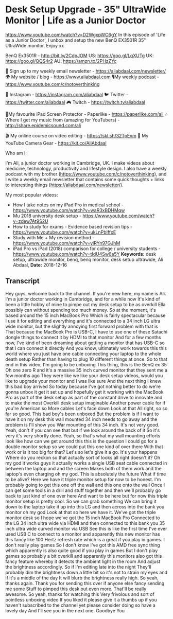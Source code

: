 # Desk Setup Upgrade - 35" UltraWide Monitor | Life as a Junior Doctor
https://www.youtube.com/watch?v=D2WgxpWC6gY
In this episode of 'Life as a Junior Doctor', I unbox and setup the new BenQ EX3501R 35" UltraWide monitor. Enjoy xx

BenQ Ex3501R - http://bit.ly/2CdpJOM
US: https://goo.gl/LqXUTg
UK: https://goo.gl/QQS4r2
AU: https://amzn.to/2PHzZYc

💌 Sign up to my weekly email newsletter - https://aliabdaal.com/newsletter/
🌍 My website / blog - https://www.aliabdaal.com 
🎙My weekly podcast - https://www.youtube.com/c/notoverthinking 

📸 Instagram - https://instagram.com/aliabdaal
🐦 Twitter - https://twitter.com/aliabdaal
🎮 Twitch - https://twitch.tv/aliabdaal

📝My favourite iPad Screen Protector - Paperlike - https://paperlike.com/ali
🎶 Where I get my music from (amazing for YouTubers) - http://share.epidemicsound.com/ali

🎬 My online course on video editing - https://skl.sh/32TpEvm
🎥 My YouTube Camera Gear - https://kit.co/AliAbdaal


Who am I:

I'm Ali, a junior doctor working in Cambridge, UK. I make videos about medicine, technology, productivity and lifestyle design. I also have a weekly podcast with my brother (https://www.youtube.com/c/notoverthinking), and I write a weekly email newsletter that contains some quick thoughts + links to interesting things (https://aliabdaal.com/newsletter/).

My most popular videos:

- How I take notes on my iPad Pro in medical school - https://www.youtube.com/watch?v=waR3xBDHMqw
- Mu 2018 university desk setup - https://www.youtube.com/watch?v=zdew7At9S2U
- How to study for exams - Evidence based revision tips - https://www.youtube.com/watch?v=ukLnPbIffxE
- Study with Me + My revision method - https://www.youtube.com/watch?v=yiRYn97GJhM
- iPad Pro vs iPad (2018) comparison for college / university students - https://www.youtube.com/watch?v=tIdU4Sw6a5Y
**Keywords:** desk setup, ultrawide monitor, benq, benq monitor, desk setup ultrawide, Ali Abdaal, 
**Date:** 2018-12-16

## Transcript
 Hey guys, welcome back to the channel. If you're new here, my name is Ali. I'm a junior doctor working in Cambridge, and for a while now It's kind of been a little hobby of mine to pimpe out my desk setup to be as overkill Ella possibly can without spending too much money. So at the moment, it's based around the 15 inch MacBook Pro Which is fairly spectacular because I use it for editing and everything and it's connected to a 34 inch LG ultra wide monitor, but the slightly annoying first forward problem with that is That because the MacBook Pro is USB-C, I have to use one of these Satachi dongle things to connect it by HDMI to that monitor And for a few months now, I've kind of been dreaming about getting a monitor that has USB-C so that I can connect it directly And you know, ultimately work towards this this world where you just have one cable connecting your laptop to the whole death setup Rather than having to plug 10 different things at once. So to that end in this video, I'm going to be unboxing This thing, this is the BenQ ex 35 Oh one zero R and it's a massive 35 inch curved monitor that they sent me a few months ago They were like we like your desk setup videos, would you like to upgrade your monitor and I was like sure And the next thing I knew this bad boy arrived So today because I've got nothing better to do we're gonna unbox it get it set up and hopefully get it working with the MacBook Pro as part of the desk setup as part of the constant drive to innovate and to make the most Overkill desk setup imaginable Another power cable for if you're American so More cables Let's face down Look at that All right, so so far so good. This bad boy's been unboxed But the problem is if I want to have it on my desk this wall mounted 34 inch needs to go away and the problem is I'll show you War mounting of this 34 inch. It's not very good. Yeah, don't if you can see that but if we look around the back of it So it's very it's very shortly done. Yeah, so that's what my wall mounting efforts look like how can we get around this this is the question I could go for a double monitor setup so we could put this one kind of over there With that work or is it too big for that? Let's so let's give it a go. It's your happens Where do you reckon so that actually sort of looks all right doesn't it? Oh my god it works guys it actually works a single USB seat cable connected in between the laptop and and the screen Makes both of them work and the laptop's even charging oh my god. This is absolutely the future What if time to be alive? Here we have it triple monitor setup for now to be honest. I'm probably going to get this one off the wall and this one onto the wall Once I can get some tools in a drill and stuff together and then we'll probably go back to just kind of one over here And want to be here but for now this triple monitor setup is pretty cool. So we can grab something We can bring it down to the laptop take it up into this LG and then across into the bank you monitor oh my god Look at that so here we have it. We've got the triple monitor desk so I hope we've got the 15 inch MacBook Pro Connected to the LG 34 inch ultra wide via HDMI and then connected to this bank you 35 inch ultra wide curved monitor via USB See this is like the first time I've ever used USB C to connect to a monitor and apparently this new monitor has this fancy like 100 Hertz refresh rate which is a great if you play in games. I don't really play games So I don't know I've got this AMD free sync thing which apparently is also quite good if you play in games But I don't play games so probably a bit overkill and apparently this monitors also got this fancy feature whereby it detects the ambient light in the room And adjust the brightness accordingly. So if I'm editing late into the night They'll probably dim the brightness down a little bit so it's not to strain my eyes and if it's a middle of the day It will blurb the brightness really high. So yeah, thanks again. Thank you for sending this over if anyone else fancy sending me some Stuff to pimped this desk out even more. That'll be really awesome. So yeah, thanks for watching this Very frivolous and sort of pointless unboxing video If you liked it please give it a thumbs up if you haven't subscribed to the channel yet please consider doing so have a lovely day And I'll see you in the next one. Goodbye You
